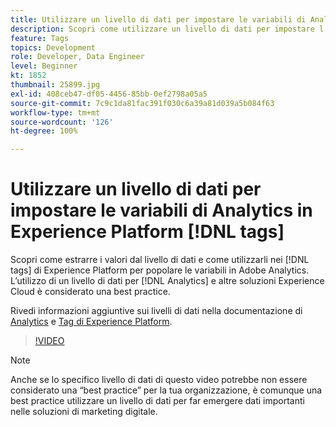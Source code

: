 ```yaml
---
title: Utilizzare un livello di dati per impostare le variabili di Analytics in Experience Platform [!DNL tags]
description: Scopri come utilizzare un livello di dati per impostare l’origine dei dati di Analytics e altre soluzioni Experience Cloud.
feature: Tags
topics: Development
role: Developer, Data Engineer
level: Beginner
kt: 1852
thumbnail: 25899.jpg
exl-id: 408ceb47-df05-4456-85bb-0ef2798a05a5
source-git-commit: 7c9c1da81fac391f030c6a39a81d039a5b084f63
workflow-type: tm+mt
source-wordcount: '126'
ht-degree: 100%

---
```


# Utilizzare un livello di dati per impostare le variabili di Analytics in Experience Platform [!DNL tags]

Scopri come estrarre i valori dal livello di dati e come utilizzarli nei [!DNL tags] di Experience Platform per popolare le variabili in Adobe Analytics. L’utilizzo di un livello di dati per [!DNL Analytics] e altre soluzioni Experience Cloud è considerato una best practice.

Rivedi informazioni aggiuntive sui livelli di dati nella documentazione di [Analytics](https://experienceleague.adobe.com/docs/analytics/implementation/prepare/data-layer.html?lang=it) e [Tag di Experience Platform](https://experienceleague.adobe.com/docs/experience-platform/tags/extensions/client/client-data-layer/overview.html?lang=it).

>[!VIDEO](https://video.tv.adobe.com/v/25899/?quality=12&learn=on)

>[!NOTE]
>
>Anche se lo specifico livello di dati di questo video potrebbe non essere considerato una “best practice” per la tua organizzazione, è comunque una best practice utilizzare un livello di dati per far emergere dati importanti nelle soluzioni di marketing digitale.
